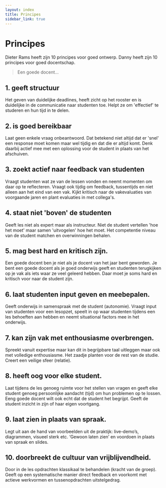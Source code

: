```yaml
---
layout: index
title: Principes
sidebar_link: true
---
```


# Principes

Dieter Rams heeft zijn 10 principes voor goed ontwerp. Danny heeft zijn 10 principes voor goed docentschap.

> Een goede docent...

## 1. geeft structuur

Het geven van duidelijke deadlines, heeft zicht op het rooster en is duidelijke in de communicatie naar studenten toe. Helpt ze om 'effectief' te studeren en hun tijd in te delen.

## 2. is goed bereikbaar

Laat geen enkele vraag onbeantwoord. Dat betekend niet altijd dat er 'snel' een response moet komen maar wel tijdig en dat die er altijd komt. Denk daarbij actief mee met een oplossing voor de student in plaats van het afschuiven.

## 3. zoekt actief naar feedback van studenten

Vraagt studenten wat ze van de lessen vonden en neemt momenten om daar op te reflecteren. Vraagt ook tijdig om feedback, tussentijds en niet alleen aan het eind van een vak. Kijkt kritisch naar de vakevaluaties van voorgaande jaren en plant evaluaties in met collega's.

## 4. staat niet 'boven' de studenten

Geeft les niet als expert maar als instructeur. Niet de student vertellen 'hoe het moet' maar samen 'uitvogelen' hoe het moet. Het competentie niveau van de student matchen en overwinningen behalen.

## 5. mag best hard en kritisch zijn.

Een goede docent ben je niet als je docent van het jaar bent geworden. Je bent een goede docent als je goed onderwijs geeft en studenten terugkijken op je vak als iets waar ze veel geleerd hebben. Daar moet je soms hard en kritisch voor naar de student zijn.

## 6. laat studenten input geven en meebepalen.

Geeft onderwijs in samenspraak met de student (autonomie). Vraagt input van studenten voor een lesopzet, speelt in op waar studenten tijdens een les behoeften aan hebben en neemt situational factors mee in het onderwijs.

## 7. kan zijn vak met enthousiasme overbrengen.

Spreekt vanuit expertise maar kan dit in begrijpbare taal uitleggen maar ook met volledige enthousiasme. Het zaadje planten voor de rest van de studie. Creert een veilige sfeer (relatie).

## 8. heeft oog voor elke student.

Laat tijdens de les genoeg ruimte voor het stellen van vragen en geeft elke student genoeg persoonlijke aandacht (tijd) om hun problemen op te lossen. Eeng goede docent wilt ook echt dat de student het begrijpt. Geeft de student inzicht in zijn of haar eigen voortgang.

## 9. laat zien in plaats van spraak.

Legt uit aan de hand van voorbeelden uit de praktijk: live-demo’s, diagrammen, visueel sterk etc. ‘Gewoon laten zien’ en voordoen in plaats van spraak en slides.

## 10. doorbreekt de cultuur van vrijblijvendheid.

Door in de les opdrachten klassikaal te behandelen (kracht van de groep). Geeft op een systematische manier direct feedback en voorkomt met actieve werkvormen en tussenopdrachten uitstelgedrag.

